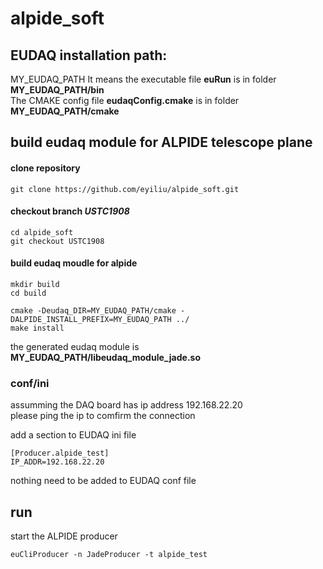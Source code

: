 # alpide_soft

## EUDAQ installation path:  
MY_EUDAQ_PATH 
It means the executable file **euRun** is in folder   **MY_EUDAQ_PATH/bin**   
The CMAKE config file **eudaqConfig.cmake** is in folder   **MY_EUDAQ_PATH/cmake**  


##  build eudaq module for ALPIDE telescope plane
#### clone  repository
```
git clone https://github.com/eyiliu/alpide_soft.git
```

#### checkout branch *USTC1908* 
```
cd alpide_soft
git checkout USTC1908
```

#### build eudaq moudle  for alpide
```
mkdir build
cd build

cmake -Deudaq_DIR=MY_EUDAQ_PATH/cmake -DALPIDE_INSTALL_PREFIX=MY_EUDAQ_PATH ../
make install  
```
the generated eudaq module is   
**MY_EUDAQ_PATH/libeudaq\_module_jade.so**



### conf/ini 
assumming the DAQ board has ip address 192.168.22.20   
please ping the ip to comfirm the connection   

add a section to EUDAQ ini file 
```
[Producer.alpide_test]
IP_ADDR=192.168.22.20
```

nothing need to be added to EUDAQ conf file

## run  

start the ALPIDE producer
```
euCliProducer -n JadeProducer -t alpide_test
```
